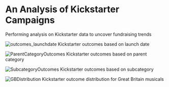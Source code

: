 # An Analysis of Kickstarter Campaigns
Performing analysis on Kickstarter data to uncover fundraising trends

![outcomes_launchdate](https://user-images.githubusercontent.com/110272205/188496545-8bd55598-c35a-451f-aa85-89fe603afc96.png)
Kickstarter outcomes based on launch date 


![ParentCategoryOutcomes](https://user-images.githubusercontent.com/110272205/188496599-aaf94bfc-e2ce-4da8-8abe-2b7e20713caa.png)
Kickstarter outcomes based on parent category 


![SubcategoryOutcomes](https://user-images.githubusercontent.com/110272205/188496608-a97c88f5-e597-4d5a-8035-844c57d4a9af.png)
Kickstarter outcomes based on subcategory 


![GBDistribution](https://user-images.githubusercontent.com/110272205/188499076-5fefe6c3-22a2-42e0-b79d-adf47f93b5f1.png)
Kickstarter outcome distribution for Great Britain musicals
